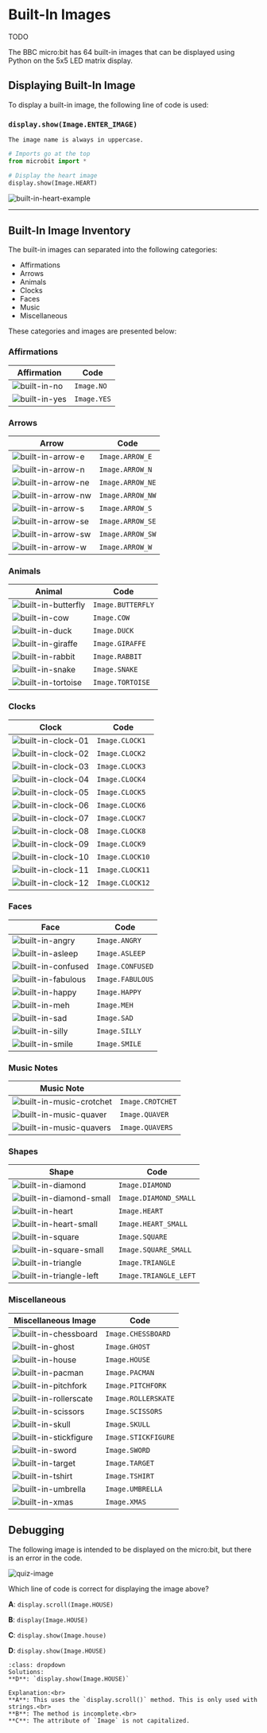# Built-In Images

TODO

The BBC micro:bit has 64 built-in images that can be displayed using Python on the 5x5 LED matrix display.

## Displaying Built-In Image

To display a built-in image, the following line of code is used:

### `display.show(Image.ENTER_IMAGE)`



```{note}
The image name is always in uppercase.
```



```python
# Imports go at the top
from microbit import *

# Display the heart image
display.show(Image.HEART)       

```

![built-in-heart-example](assets/built-in-heart-example.png)

---

## Built-In Image Inventory

The built-in images can separated into the following categories:

- Affirmations
- Arrows
- Animals
- Clocks
- Faces
- Music
- Miscellaneous

These categories and images are presented below:

### Affirmations

| Affirmation                              | Code        |
| ---------------------------------------- | ----------- |
| ![built-in-no](assets/built-in-no.png)   | `Image.NO`  |
| ![built-in-yes](assets/built-in-yes.png) | `Image.YES` |



### Arrows

| Arrow                                              | Code             |
| -------------------------------------------------- | ---------------- |
| ![built-in-arrow-e](assets/built-in-arrow-e.png)   | `Image.ARROW_E`  |
| ![built-in-arrow-n](assets/built-in-arrow-n.png)   | `Image.ARROW_N`  |
| ![built-in-arrow-ne](assets/built-in-arrow-ne.png) | `Image.ARROW_NE` |
| ![built-in-arrow-nw](assets/built-in-arrow-nw.png) | `Image.ARROW_NW` |
| ![built-in-arrow-s](assets/built-in-arrow-s.png)   | `Image.ARROW_S`  |
| ![built-in-arrow-se](assets/built-in-arrow-se.png) | `Image.ARROW_SE` |
| ![built-in-arrow-sw](assets/built-in-arrow-sw.png) | `Image.ARROW_SW` |
| ![built-in-arrow-w](assets/built-in-arrow-w.png)   | `Image.ARROW_W`  |



### Animals

| Animal                                               | Code              |
| ---------------------------------------------------- | ----------------- |
| ![built-in-butterfly](assets/built-in-butterfly.png) | `Image.BUTTERFLY` |
| ![built-in-cow](assets/built-in-cow.png)             | `Image.COW`       |
| ![built-in-duck](assets/built-in-duck.png)           | `Image.DUCK`      |
| ![built-in-giraffe](assets/built-in-giraffe.png)     | `Image.GIRAFFE`   |
| ![built-in-rabbit](assets/built-in-rabbit.png)       | `Image.RABBIT`    |
| ![built-in-snake](assets/built-in-snake.png)         | `Image.SNAKE`     |
| ![built-in-tortoise](assets/built-in-tortoise.png)   | `Image.TORTOISE`  |



### Clocks

| Clock                                              | Code            |
| -------------------------------------------------- | --------------- |
| ![built-in-clock-01](assets/built-in-clock-01.png) | `Image.CLOCK1`  |
| ![built-in-clock-02](assets/built-in-clock-02.png) | `Image.CLOCK2`  |
| ![built-in-clock-03](assets/built-in-clock-03.png) | `Image.CLOCK3`  |
| ![built-in-clock-04](assets/built-in-clock-04.png) | `Image.CLOCK4`  |
| ![built-in-clock-05](assets/built-in-clock-05.png) | `Image.CLOCK5`  |
| ![built-in-clock-06](assets/built-in-clock-06.png) | `Image.CLOCK6`  |
| ![built-in-clock-07](assets/built-in-clock-07.png) | `Image.CLOCK7`  |
| ![built-in-clock-08](assets/built-in-clock-08.png) | `Image.CLOCK8`  |
| ![built-in-clock-09](assets/built-in-clock-09.png) | `Image.CLOCK9`  |
| ![built-in-clock-10](assets/built-in-clock-10.png) | `Image.CLOCK10` |
| ![built-in-clock-11](assets/built-in-clock-11.png) | `Image.CLOCK11` |
| ![built-in-clock-12](assets/built-in-clock-12.png) | `Image.CLOCK12` |



### Faces

| Face                                               | Code             |
| -------------------------------------------------- | ---------------- |
| ![built-in-angry](assets/built-in-angry.png)       | `Image.ANGRY`    |
| ![built-in-asleep](assets/built-in-asleep.png)     | `Image.ASLEEP`   |
| ![built-in-confused](assets/built-in-confused.png) | `Image.CONFUSED` |
| ![built-in-fabulous](assets/built-in-fabulous.png) | `Image.FABULOUS` |
| ![built-in-happy](assets/built-in-happy.png)       | `Image.HAPPY`    |
| ![built-in-meh](assets/built-in-meh.png)           | `Image.MEH`      |
| ![built-in-sad](assets/built-in-sad.png)           | `Image.SAD`      |
| ![built-in-silly](assets/built-in-silly.png)       | `Image.SILLY`    |
| ![built-in-smile](assets/built-in-smile.png)       | `Image.SMILE`    |



### Music Notes

| Music Note                                                   |                  |
| ------------------------------------------------------------ | ---------------- |
| ![built-in-music-crotchet](assets/built-in-music-crotchet.png) | `Image.CROTCHET` |
| ![built-in-music-quaver](assets/built-in-music-quaver.png)   | `Image.QUAVER`   |
| ![built-in-music-quavers](assets/built-in-music-quavers.png) | `Image.QUAVERS`  |



### Shapes

| Shape                                                        | Code                  |
| ------------------------------------------------------------ | --------------------- |
| ![built-in-diamond](assets/built-in-diamond.png)             | `Image.DIAMOND`       |
| ![built-in-diamond-small](assets/built-in-diamond-small.png) | `Image.DIAMOND_SMALL` |
| ![built-in-heart](assets/built-in-heart.png)                 | `Image.HEART`         |
| ![built-in-heart-small](assets/built-in-heart-small.png)     | `Image.HEART_SMALL`   |
| ![built-in-square](assets/built-in-square.png)               | `Image.SQUARE`        |
| ![built-in-square-small](assets/built-in-square-small.png)   | `Image.SQUARE_SMALL`  |
| ![built-in-triangle](assets/built-in-triangle.png)           | `Image.TRIANGLE`      |
| ![built-in-triangle-left](assets/built-in-triangle-left.png) | `Image.TRIANGLE_LEFT` |



### Miscellaneous

| Miscellaneous Image                                      | Code                |
| -------------------------------------------------------- | ------------------- |
| ![built-in-chessboard](assets/built-in-chessboard.png)   | `Image.CHESSBOARD`  |
| ![built-in-ghost](assets/built-in-ghost.png)             | `Image.GHOST`       |
| ![built-in-house](assets/built-in-house.png)             | `Image.HOUSE`       |
| ![built-in-pacman](assets/built-in-pacman.png)           | `Image.PACMAN`      |
| ![built-in-pitchfork](assets/built-in-pitchfork.png)     | `Image.PITCHFORK`   |
| ![built-in-rollerscate](assets/built-in-rollerscate.png) | `Image.ROLLERSKATE` |
| ![built-in-scissors](assets/built-in-scissors.png)       | `Image.SCISSORS`    |
| ![built-in-skull](assets/built-in-skull.png)             | `Image.SKULL`       |
| ![built-in-stickfigure](assets/built-in-stickfigure.png) | `Image.STICKFIGURE` |
| ![built-in-sword](assets/built-in-sword.png)             | `Image.SWORD`       |
| ![built-in-target](assets/built-in-target.png)           | `Image.TARGET`      |
| ![built-in-tshirt](assets/built-in-tshirt.png)           | `Image.TSHIRT`      |
| ![built-in-umbrella](assets/built-in-umbrella.png)       | `Image.UMBRELLA`    |
| ![built-in-xmas](assets/built-in-xmas.png)               | `Image.XMAS`        |

## Debugging

The following image is intended to be displayed on the micro:bit, but there is an error in the code. 

![quiz-image](assets/quiz-image.png)

Which line of code is correct for displaying the image above?

**A**: `display.scroll(Image.HOUSE)`

**B**: `display(Image.HOUSE)`

**C**: `display.show(Image.house)`

**D**: `display.show(Image.HOUSE)`

```{admonition} Click here to reveal the solutions.
:class: dropdown
Solutions:
**D**: `display.show(Image.HOUSE)`

Explanation:<br>
**A**: This uses the `display.scroll()` method. This is only used with strings.<br>
**B**: The method is incomplete.<br>
**C**: The attribute of `Image` is not capitalized.
```